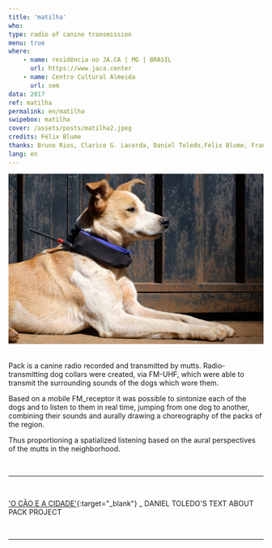 ```yaml
---
title: 'matilha'
who: 
type: radio of canine transmission
menu: true
where: 
    - name: residência no JA.CA | MG | BRASIL
      url: https://www.jaca.center
    - name: Centro Cultural Almeida
      url: sem
data: 2017
ref: matilha
permalink: en/matilha
swipebox: matilha
cover: /assets/posts/matilha2.jpeg
credits: Félix Blume
thanks: Bruno Rios, Clarice G. Lacerda, Daniel Toledo,Félix Blume, Francisca Caporalli, Joana, Matheus Mesquita, Marina Câmara
lang: en
---
```


<img src="../assets/posts/mat6.jpeg" class="img-border">
<br><br>

Pack is a canine radio recorded and transmitted by mutts. 
Radio-transmitting dog collars were created, via FM-UHF, which were able to transmit the surrounding sounds of the dogs which wore them. 
  
Based on a mobile FM_receptor it was possible to sintonize each of the dogs and to listen to them in real time, jumping from one dog to another, combining their sounds and aurally drawing a choreography of the packs of the region. 
  
Thus proportioning a spatialized listening based on the aural perspectives of the mutts in the neighborhood. 


<br>

---

<br>

['O CÃO E A CIDADE'](http://www.jaca.center/o-cao-e-a-cidade-2/){:target="_blank"} _ DANIEL TOLEDO'S TEXT ABOUT PACK PROJECT

<br>


---


